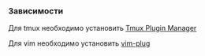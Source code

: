 ### Зависимости


Для tmux необходимо установить [Tmux Plugin Manager](https://github.com/tmux-plugins/tpm)  

Для vim необходимо установить [vim-plug](https://github.com/junegunn/vim-plug)